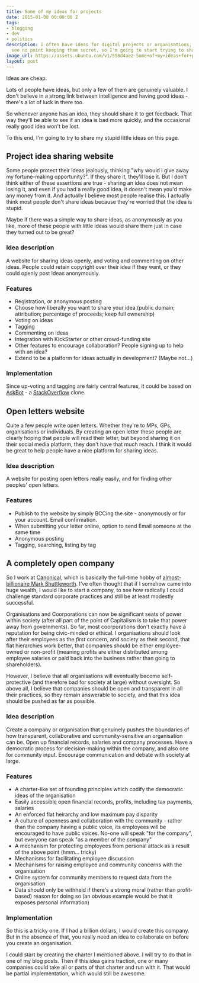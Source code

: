 ```yaml
---
title: Some of my ideas for projects
date: 2015-01-08 00:00:00 Z
tags:
- blogging
- dev
- politics
description: I often have ideas for digital projects or organisations, and I really
  see no point keeping them secret, so I'm going to start trying to share them here.
image_url: https://assets.ubuntu.com/v1/558d4ae2-Some+of+my+ideas+for+projects.jpeg?h=160
layout: post
---
```


Ideas are cheap.

Lots of people have ideas, but only a few of them are genuinely valuable. I don't believe in a strong link between intelligence and having good ideas - there's a lot of luck in there too.

So whenever anyone has an idea, they should share it to get feedback. That way they'll be able to see if an idea is bad more quickly, and the occasional really good idea won't be lost.

To this end, I'm going to try to share my stupid little ideas on this page.

## Project idea sharing website

Some people protect their ideas jealously, thinking "why would I give away my fortune-making opportunity?". If they share it, they'll lose it. But I don't think either of these assertions are true - sharing an idea does not mean losing it, and even if you had a really good idea, it doesn't mean you'd make any money from it. And actually I believe most people realise this. I actually think most people don't share ideas because they're worried that the idea is stupid.

Maybe if there was a simple way to share ideas, as anonymously as you like, more of these people with little ideas would share them just in case they turned out to be great?

### Idea description

A website for sharing ideas openly, and voting and commenting on other ideas. People could retain copyright over their idea if they want, or they could openly post ideas anonymously.

### Features

- Registration, or anonymous posting
- Choose how liberally you want to share your idea (public domain; attribution; percentage of proceeds; keep full ownership)
- Voting on ideas
- Tagging
- Commenting on ideas
- Integration with KickStarter or other crowd-funding site
- Other features to encourage collaboration? People signing up to help with an idea?
- Extend to be a platform for ideas actually in development? (Maybe not...)

### Implementation

Since up-voting and tagging are fairly central features, it could be based on [AskBot](https://askbot.com/) - a [StackOverflow](http://stackoverflow.com/) clone.

## Open letters website

Quite a few people write open letters. Whether they're to MPs, GPs, organisations or individuals. By creating an open letter these people are clearly hoping that people will read their letter, but beyond sharing it on their social media platform, they don't have that much reach. I think it would be great to help people have a nice platform for sharing ideas.

### Idea description

A website for posting open letters really easily, and for finding other peoples' open letters.

### Features

- Publish to the website by simply BCCing the site - anonymously or for your account. Email confirmation.
- When submitting your letter online, option to send Email someone at the same time
- Anonymous posting
- Tagging, searching, listing by tag

## A completely open company

So I work at [Canonical](http://www.canonical.com/), which is basically the full-time hobby of [almost-billionaire Mark Shuttleworth](http://www.markshuttleworth.com/). I've often thought that if I somehow came into huge wealth, I would like to start a company, to see how radically I could challenge standard corporate practices and still be at least modestly successful.

Organisations and Coorporations can now be significant seats of power within society (after all part of the point of Capitalism is to take that power away from governments). So far, most coorporations don't exactly have a reputation for being civic-minded or ethical. I organisations should look after their employees as the *first* concern, and society as their second, that flat hierarchies work better, that companies should be either employee-owned or non-profit (meaning profits are either distributed among employee salaries or paid back into the business rather than going to shareholders).

However, I believe that all organisations will eventually become self-protective (and therefore bad for society at large) without oversight. So above all, I believe that companies should be open and transparent in all their practices, so they remain answerable to society, and that this idea should be pushed as far as possible.

### Idea description

Create a company or organisation that genuinely pushes the boundaries of how transparent, collaborative and community-sensitive an organisation can be. Open up financial records, salaries and company processes. Have a democratic process for decision-making within the company, and also one for community input. Encourage communication and debate with society at large.

### Features

- A charter-like set of founding principles which codify the democratic ideas of the organisation
- Easily accessible open financial records, profits, including tax payments, salaries
- An enforced flat heirarchy and low maximum pay disparity
- A culture of openness and collaboration with the community - rather than the company having a public voice, its employees will be encouraged to have public voices. No-one will speak "for the company", but everyone can speak "as a member of the company"
- A mechanism for protecting employees from personal attack as a result of the above point (hmm... tricky)
- Mechanisms for facilitating employee discussion
- Mechanisms for raising employee and community concerns with the organisation
- Online system for community members to request data from the organisation
- Data should only be withheld if there's a strong moral (rather than profit-based) reason for doing so (an obvious example would be that it exposes personal information)

### Implementation

So this is a tricky one. If I had a billion dollars, I would create this company. But in the absence of that, you really need an idea to collaborate on before you create an organisation.

I could start by creating the charter I mentioned above. I will try to do that in one of my blog posts. Then if this idea gains traction, one or many companies could take all or parts of that charter and run with it. That would be partial implementation, which would still be awesome.
